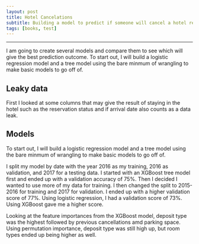 ```yaml
---
layout: post
title: Hotel Cancelations 
subtitle: Building a model to predict if someone will cancel a hotel reservation or not
tags: [books, test]
---
```

---

I am going to create several models and compare them to see which will give the best prediction outcome. To start out, I will build a logistic regression model and a tree model using the bare minmum of wrangling to make basic models to go off of. 

## Leaky data

First I looked at some columns that may give the result of staying in the hotel such as the reservation status and if arrival date also counts as a data leak.

## Models

To start out, I will build a logistic regression model and a tree model using the bare minmum of wrangling to make basic models to go off of. 

I split my model by date with the year 2016 as my training, 2016 as validation, and 2017 for a testing data. I started with an XGBoost tree model first and ended up with a validation accuracy of 75%. Then I decided I wanted to use more of my data for training. I then changed the split to 2015-2016 for training and 2017 for validation. I ended up with a higher validation score of 77%. Using logistic regression, I had a validation score of 73%. Using XGBoost gave me a higher score.

Looking at the feature importances from the XGBoost model, deposit type was the highest followed by previous cancellations amd parking space. Using permutation importance, deposit type was still high up, but room types ended up being higher as well. 
